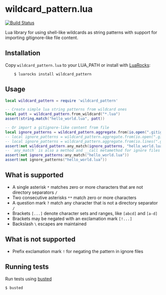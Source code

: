 # wildcard\_pattern.lua
[![Build Status](https://travis-ci.org/gilzoide/wildcard_pattern.lua.svg?branch=master)](https://travis-ci.org/gilzoide/wildcard_pattern.lua)

Lua library for using shell-like wildcards as string patterns with support for importing gitignore-like file content.


## Installation
Copy `wildcard_pattern.lua` to your LUA\_PATH or install with [LuaRocks](https://luarocks.org/):

		$ luarocks install wildcard_pattern


## Usage

```lua
local wildcard_pattern = require 'wildcard_pattern'

-- Create simple lua string patterns from wildcard ones
local patt = wildcard_pattern.from_wildcard("*.lua")
assert(string.match("hello_world.lua", patt))

-- Or import a gitignore-like content from file
local ignore_patterns = wildcard_pattern.aggregate.from(io.open(".gitignore"))
-- local ignore_patterns = wildcard_pattern.aggregate.from(io.open(".gitignore"):read('*a'))  -- or from text
-- local ignore_patterns = wildcard_pattern.aggregate.from(io.lines(".gitignore"))  -- or from an iterator function
assert(not wildcard_pattern.any_match(ignore_patterns, "hello_world.lua"))  -- assuming your .gitignore have no rules for ignoring hello_world.lua
-- `any_match` is also a method and __call metamethod for ignore files
assert(not ignore_patterns:any_match("hello_world.lua"))
assert(not ignore_patterns("hello_world.lua"))
```


## What is supported
- A single asterisk `*` matches zero or more characters that are not directory separators `/`
- Two consecutive asterisks `**` match zero or more characters
- A question mark `?` match any character that is not a directory separator `/`
- Brackets `[...]` denote character sets and ranges, like `[abcd]` and `[a-d]`
- Brackets may be negated with an exclamation mark `[!...]`
- Backslash `\` escapes are maintained


## What is not supported
- Prefix exclamation mark `!` for negating the pattern in ignore files


## Running tests
Run tests using [busted](https://olivinelabs.com/busted/)

    $ busted

